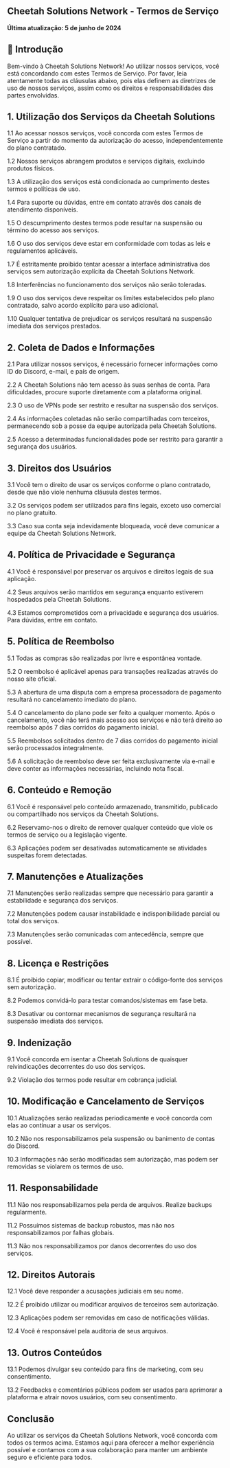 ## Cheetah Solutions Network - Termos de Serviço

**Última atualização: 5 de junho de 2024**

## 📘 Introdução

Bem-vindo à Cheetah Solutions Network! Ao utilizar nossos serviços, você está concordando com estes Termos de Serviço. Por favor, leia atentamente todas as cláusulas abaixo, pois elas definem as diretrizes de uso de nossos serviços, assim como os direitos e responsabilidades das partes envolvidas.

## 1. Utilização dos Serviços da Cheetah Solutions

1.1 Ao acessar nossos serviços, você concorda com estes Termos de Serviço a partir do momento da autorização do acesso, independentemente do plano contratado.

1.2 Nossos serviços abrangem produtos e serviços digitais, excluindo produtos físicos.

1.3 A utilização dos serviços está condicionada ao cumprimento destes termos e políticas de uso.

1.4 Para suporte ou dúvidas, entre em contato através dos canais de atendimento disponíveis.

1.5 O descumprimento destes termos pode resultar na suspensão ou término do acesso aos serviços.

1.6 O uso dos serviços deve estar em conformidade com todas as leis e regulamentos aplicáveis.

1.7 É estritamente proibido tentar acessar a interface administrativa dos serviços sem autorização explícita da Cheetah Solutions Network.

1.8 Interferências no funcionamento dos serviços não serão toleradas.

1.9 O uso dos serviços deve respeitar os limites estabelecidos pelo plano contratado, salvo acordo explícito para uso adicional.

1.10 Qualquer tentativa de prejudicar os serviços resultará na suspensão imediata dos serviços prestados.

## 2. Coleta de Dados e Informações

2.1 Para utilizar nossos serviços, é necessário fornecer informações como ID do Discord, e-mail, e país de origem.

2.2 A Cheetah Solutions não tem acesso às suas senhas de conta. Para dificuldades, procure suporte diretamente com a plataforma original.

2.3 O uso de VPNs pode ser restrito e resultar na suspensão dos serviços.

2.4 As informações coletadas não serão compartilhadas com terceiros, permanecendo sob a posse da equipe autorizada pela Cheetah Solutions.

2.5 Acesso a determinadas funcionalidades pode ser restrito para garantir a segurança dos usuários.

## 3. Direitos dos Usuários

3.1 Você tem o direito de usar os serviços conforme o plano contratado, desde que não viole nenhuma cláusula destes termos.

3.2 Os serviços podem ser utilizados para fins legais, exceto uso comercial no plano gratuito.

3.3 Caso sua conta seja indevidamente bloqueada, você deve comunicar a equipe da Cheetah Solutions Network.

## 4. Política de Privacidade e Segurança

4.1 Você é responsável por preservar os arquivos e direitos legais de sua aplicação.

4.2 Seus arquivos serão mantidos em segurança enquanto estiverem hospedados pela Cheetah Solutions.

4.3 Estamos comprometidos com a privacidade e segurança dos usuários. Para dúvidas, entre em contato.

## 5. Política de Reembolso

5.1 Todas as compras são realizadas por livre e espontânea vontade.

5.2 O reembolso é aplicável apenas para transações realizadas através do nosso site oficial.

5.3 A abertura de uma disputa com a empresa processadora de pagamento resultará no cancelamento imediato do plano.

5.4 O cancelamento do plano pode ser feito a qualquer momento. Após o cancelamento, você não terá mais acesso aos serviços e não terá direito ao reembolso após 7 dias corridos do pagamento inicial.

5.5 Reembolsos solicitados dentro de 7 dias corridos do pagamento inicial serão processados integralmente.

5.6 A solicitação de reembolso deve ser feita exclusivamente via e-mail e deve conter as informações necessárias, incluindo nota fiscal.

## 6. Conteúdo e Remoção

6.1 Você é responsável pelo conteúdo armazenado, transmitido, publicado ou compartilhado nos serviços da Cheetah Solutions.

6.2 Reservamo-nos o direito de remover qualquer conteúdo que viole os termos de serviço ou a legislação vigente.

6.3 Aplicações podem ser desativadas automaticamente se atividades suspeitas forem detectadas.

## 7. Manutenções e Atualizações

7.1 Manutenções serão realizadas sempre que necessário para garantir a estabilidade e segurança dos serviços.

7.2 Manutenções podem causar instabilidade e indisponibilidade parcial ou total dos serviços.

7.3 Manutenções serão comunicadas com antecedência, sempre que possível.

## 8. Licença e Restrições

8.1 É proibido copiar, modificar ou tentar extrair o código-fonte dos serviços sem autorização.

8.2 Podemos convidá-lo para testar comandos/sistemas em fase beta.

8.3 Desativar ou contornar mecanismos de segurança resultará na suspensão imediata dos serviços.

## 9. Indenização

9.1 Você concorda em isentar a Cheetah Solutions de quaisquer reivindicações decorrentes do uso dos serviços.

9.2 Violação dos termos pode resultar em cobrança judicial.

## 10. Modificação e Cancelamento de Serviços

10.1 Atualizações serão realizadas periodicamente e você concorda com elas ao continuar a usar os serviços.

10.2 Não nos responsabilizamos pela suspensão ou banimento de contas do Discord.

10.3 Informações não serão modificadas sem autorização, mas podem ser removidas se violarem os termos de uso.

## 11. Responsabilidade

11.1 Não nos responsabilizamos pela perda de arquivos. Realize backups regularmente.

11.2 Possuímos sistemas de backup robustos, mas não nos responsabilizamos por falhas globais.

11.3 Não nos responsabilizamos por danos decorrentes do uso dos serviços.

## 12. Direitos Autorais

12.1 Você deve responder a acusações judiciais em seu nome.

12.2 É proibido utilizar ou modificar arquivos de terceiros sem autorização.

12.3 Aplicações podem ser removidas em caso de notificações válidas.

12.4 Você é responsável pela auditoria de seus arquivos.

## 13. Outros Conteúdos

13.1 Podemos divulgar seu conteúdo para fins de marketing, com seu consentimento.

13.2 Feedbacks e comentários públicos podem ser usados para aprimorar a plataforma e atrair novos usuários, com seu consentimento.

## Conclusão

Ao utilizar os serviços da Cheetah Solutions Network, você concorda com todos os termos acima. Estamos aqui para oferecer a melhor experiência possível e contamos com a sua colaboração para manter um ambiente seguro e eficiente para todos.
